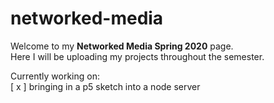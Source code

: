 # networked-media

<p> Welcome to my <b>Networked Media Spring 2020</b> page.
  <br>
  Here I will be uploading my projects throughout the semester.
</p>

Currently working on:
<br>
[ x ] bringing in a p5 sketch into a node server
